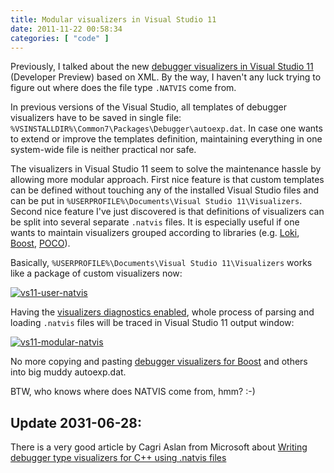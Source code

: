 ```yaml
---
title: Modular visualizers in Visual Studio 11
date: 2011-11-22 00:58:34
categories: [ "code" ]
---
```


Previously, I talked about the new
[debugger visualizers in Visual Studio 11](/?p=2289) (Developer Preview)
based on XML. By the way, I haven't any luck trying to figure out where
does the file type `.NATVIS` come from.

In previous versions of the Visual Studio, all templates of debugger visualizers
have to be saved in single file:
`%VSINSTALLDIR%\Common7\Packages\Debugger\autoexp.dat`.
In case one wants to extend or improve the templates definition, maintaining
everything in one system-wide file is neither practical nor safe.

The visualizers in Visual Studio 11 seem to solve the maintenance hassle by
allowing more modular approach. First nice feature is that custom templates can
be defined without touching any of the installed Visual Studio files and can be
put in `%USERPROFILE%\Documents\Visual Studio 11\Visualizers`.
Second nice feature I've just discovered is that definitions of visualizers can be
split into several separate `.natvis` files. It is especially useful if one wants
to maintain visualizers grouped according to libraries
(e.g. [Loki](http://loki-lib.sourceforge.net/), [Boost](http://www.boost.org),
 [POCO](http://pocoproject.org)).

Basically, `%USERPROFILE%\Documents\Visual Studio 11\Visualizers` works like a
package of custom visualizers now:

[![vs11-user-natvis](http://farm7.staticflickr.com/6223/6379533713_9362254f30_o.png)](http://www.flickr.com/photos/mloskot/6379533713/)

Having the [visualizers diagnostics enabled](/?p=2781), whole process of parsing
and loading `.natvis` files will be traced in Visual Studio 11 output window:

[![vs11-modular-natvis](http://farm7.staticflickr.com/6037/6379627735_e6388b61b2_z.jpg)](http://www.flickr.com/photos/mloskot/6379627735/)

No more copying and pasting
[debugger visualizers for Boost](https://svn.boost.org/trac/boost/wiki/DebuggerVisualizers)
and others into big muddy autoexp.dat.

BTW, who knows where does NATVIS come from, hmm? :-)

## Update 2031-06-28:

There is a very good article by Cagri Aslan from Microsoft about
[Writing debugger type visualizers for C++ using .natvis files](http://code.msdn.microsoft.com/Writing-type-visualizers-2eae77a2)

